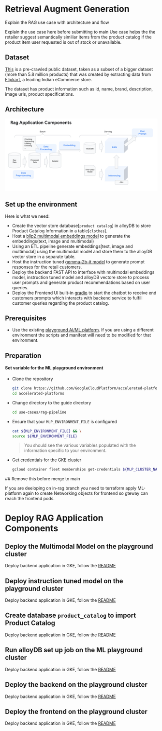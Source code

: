 # Retrieval Augment Generation

<TODO> Explain the RAG use case with architecture and flow

<TODO> Explain the use case here before submitting to main
Use case helps the the retailer suggest semantically similiar items from the product catalog if the product item user requested is out of stock or unavailable.

## Dataset

[This](https://www.kaggle.com/datasets/PromptCloudHQ/flipkart-products) is a pre-crawled public dataset, taken as a subset of a bigger dataset (more than 5.8 million products) that was created by extracting data from [Flipkart](https://www.flipkart.com/), a leading Indian eCommerce store.

The dataset has product information such as id, name, brand, description, image urls, product specifications.

## Architecture

![RAG Architecture](./docs/arch-rag-components.png)

## Set up the environment

Here is what we need:

- Create the vector store database[`product catalog`] in alloyDB to store Product Catalog Information in a table[`clothes`].
- Host a [blip2 multimodal embeddings model](https://github.com/salesforce/LAVIS/blob/main/examples/blip_feature_extraction.ipynb) to generate the embeddings(text, image and multimodal)
- Using an ETL pipeline generate embeddings[text, image and multimodal] using the multimodal model and store them to the alloyDB vector store in a separate table.
- Host the instruction tuned [gemma-2b-it model](https://huggingface.co/google/gemma-2b-it) to generate prompt responses for the retail customers.
- Deploy the backend FAST API to interface with multimodal embeddings model, instruction tuned model and alloyDB vectore store to process user prompts and generate product recommendations based on user queries.
- Deploy the Frontend UI built-in [gradio](https://gradio.app/) to start the chatbot to receive end customers prompts which interacts with backend service to fulfill customer queries regarding the product catalog.

## Prerequisites

- Use the existing  [playground AI/ML platform](/platforms/gke-aiml/playground/README.md). If you are using a different environment the scripts and manifest will need to be modified for that environment.

## Preparation

#### Set variable for the ML playground environment

- Clone the repository

  ```sh
  git clone https://github.com/GoogleCloudPlatform/accelerated-platforms && \
  cd accelerated-platforms
  ```

- Change directory to the guide directory

  ```sh
  cd use-cases/rag-pipeline
  ```

- Ensure that your `MLP_ENVIRONMENT_FILE` is configured

  ```sh
  cat ${MLP_ENVIRONMENT_FILE} && \
  source ${MLP_ENVIRONMENT_FILE}
  ```

  > You should see the various variables populated with the information specific to your environment.

- Get credentials for the GKE cluster

  ```sh
  gcloud container fleet memberships get-credentials ${MLP_CLUSTER_NAME} --project ${MLP_PROJECT_ID}
  ```

##<TODO> Remove this before merge to main

If you are deeloping on in-rag branch you need to terraform apply ML-platform again to create Networking objects for frontend so gteway can reach the frontend pods.

# Deploy RAG Application Components

## Deploy the Multimodal Model on the playground cluster
Deploy backend application in GKE, follow the [README](/use-cases/rag-pipeline/embedding-models/multimodal-embedding/README.md)

## Deploy instruction tuned model on the playground cluster
Deploy backend application in GKE, follow the [README](/use-cases/rag-pipeline/instruction-tuned-model/README.md)

## Create database `product_catalog` to import Product Catalog
Deploy backend application in GKE, follow the [README](/use-cases/rag-pipeline/backend-application/README.md)

## Run alloyDB set up job on the ML playground cluster
Deploy backend application in GKE, follow the [README](/use-cases/rag-pipeline/alloy-db-setup/README.md)

## Deploy the backend on the playground cluster

Deploy backend application in GKE, follow the [README](/use-cases/rag-pipeline/backend/README.md)

## Deploy the frontend on the playground cluster

Deploy backend application in GKE, follow the [README](/use-cases/rag-pipeline/frontend/README.md)